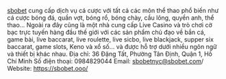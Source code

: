 <a href="https://sbobet.ooo/" >sbobet</a>  cung cấp dịch vụ cá cược với tất cả các môn thể thao phổ biến như cá cược bóng đá, quần vợt, bóng rổ, bóng chày, cầu lông, quyền anh, thể thao… Ngoài ra đây cũng là một nhà cung cấp Live Casino và trò chơi cờ bạc trực tuyến hàng đầu thế giới với các sản phẩm chủ đạo về bắn cá, game bài, live baccarat, live roulette, live sicbo, live blackjack, supper six baccarat, game slots, Keno và xổ số…  và được hỗ trợ dưới nhiều ngôn ngữ và thiết bị khác nhau.
Địa chỉ: 36 Đặng Tất, Phường Tân Định, Quận 1, Hồ Chí Minh
Số điện thoại: 0984829044
Email: sbobetnyc@sbobet.com/
Website: <a href="https://sbobet.ooo/" >https://sbobet.ooo/</a> 